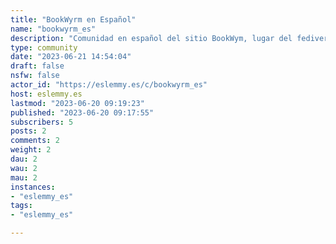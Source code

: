 ```yaml
---
title: "BookWyrm en Español" 
name: "bookwyrm_es"
description: "Comunidad en español del sitio BookWym, lugar del fediverso para compartir reseñas y progresos de lectura"
type: community
date: "2023-06-21 14:54:04"
draft: false
nsfw: false
actor_id: "https://eslemmy.es/c/bookwyrm_es"
host: eslemmy.es
lastmod: "2023-06-20 09:19:23"
published: "2023-06-20 09:17:55"
subscribers: 5
posts: 2
comments: 2
weight: 2
dau: 2
wau: 2
mau: 2
instances:
- "eslemmy_es"
tags: 
- "eslemmy_es"

---
```

